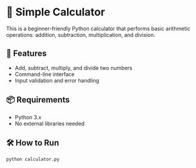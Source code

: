 # 🧮 Simple Calculator

This is a beginner-friendly Python calculator that performs basic arithmetic operations: addition, subtraction, multiplication, and division.

## 🚀 Features

- Add, subtract, multiply, and divide two numbers
- Command-line interface
- Input validation and error handling

## 📦 Requirements

- Python 3.x
- No external libraries needed

## 🛠️ How to Run

```bash
python calculator.py
